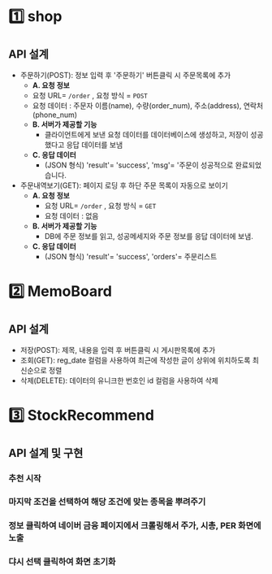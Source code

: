 # 1️⃣ shop
## API 설계
- 주문하기(POST): 정보 입력 후 '주문하기' 버튼클릭 시 주문목록에 추가
  - **A. 요청 정보**
   - 요청 URL= `/order` , 요청 방식 = `POST`
   - 요청 데이터 : 주문자 이름(name), 수량(order_num), 주소(address), 연락처(phone_num)
  - **B. 서버가 제공할 기능**
    - 클라이언트에게 보낸 요청 데이터를 데이터베이스에 생성하고, 저장이 성공했다고 응답 데이터를 보냄
  - **C. 응답 데이터**
    - (JSON 형식) 'result'= 'success',  'msg'= '주문이 성공적으로 완료되었습니다.
- 주문내역보기(GET): 페이지 로딩 후 하단 주문 목록이 자동으로 보이기
  - **A. 요청 정보**
    - 요청 URL= `/order` , 요청 방식 = `GET`
    - 요청 데이터 : 없음
  - **B. 서버가 제공할 기능**
    - DB에 주문 정보를 읽고, 성공메세지와 주문 정보를 응답 데이터에 보냄.
  - **C. 응답 데이터**
    - (JSON 형식) 'result'= 'success',  'orders'= 주문리스트
# 2️⃣ MemoBoard
## API 설계
- 저장(POST): 제목, 내용을 입력 후 버튼클릭 시 게시판목록에 추가
- 조회(GET): reg_date 컬럼을 사용하여 최근에 작성한 글이 상위에 위치하도록 최신순으로 정렬
- 삭제(DELETE): 데이터의 유니크한 번호인 id 컬럼을 사용하여 삭제
# 3️⃣ StockRecommend
## API 설계 및 구현
### 추천 시작 
### 마지막 조건을 선택하여 해당 조건에 맞는 종목을 뿌려주기
### 정보 클릭하여 네이버 금융 페이지에서 크롤링해서 주가, 시총, PER 화면에 노출
### 댜시 선택 클릭하여 화면 초기화
